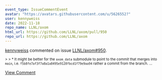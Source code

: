 ```yaml
---
event_type: IssueCommentEvent
avatar: "https://avatars.githubusercontent.com/u/5626552?"
user: kennyweiss
date: 2022-11-18
repo_name: LLNL/axom
html_url: https://github.com/LLNL/axom/pull/950
repo_url: https://github.com/LLNL/axom
---
```


<a href='https://github.com/kennyweiss' target='_blank'>kennyweiss</a> commented on issue <a href='https://github.com/LLNL/axom/pull/950' target='_blank'>LLNL/axom#950</a>.

<small>> > * It might be better for the `axom_data` submodule to point to the commit that merges into `main`, i.e. `f5b8fe7af3f7a8a1a8495e9128fbcd1f79e9aa94` rather a commit from the branch....</small>

<a href='https://github.com/LLNL/axom/pull/950' target='_blank'>View Comment</a>